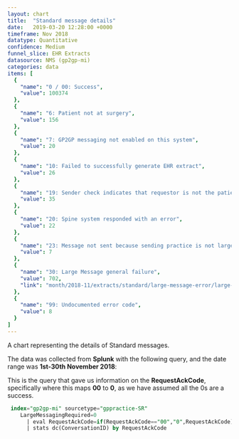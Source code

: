 ```yaml
---
layout: chart
title:  "Standard message details"
date:   2019-03-20 12:28:00 +0000
timeframe: Nov 2018
datatype: Quantitative
confidence: Medium
funnel_slice: EHR Extracts
datasource: NMS (gp2gp-mi)
categories: data
items: [
  {
    "name": "0 / 00: Success",
    "value": 100374
  },
  {
    "name": "6: Patient not at surgery",
    "value": 156
  },
  {
    "name": "7: GP2GP messaging not enabled on this system",
    "value": 20
  },
  {
    "name": "10: Failed to successfully generate EHR extract",
    "value": 26
  },
  {
    "name": "19: Sender check indicates that requestor is not the patients current health care provider",
    "value": 35
  },
  {
    "name": "20: Spine system responded with an error",
    "value": 22
  },
  {
    "name": "23: Message not sent because sending practice is not large message compliant",
    "value": 7
  },
  {
    "name": "30: Large Message general failure",
    "value": 702,
    "link": "month/2018-11/extracts/standard/large-message-error/large-message-error"
  },
  {
    "name": "99: Undocumented error code",
    "value": 8
  }
]
---
```

A chart representing the details of Standard messages.

The data was collected from **Splunk** with the following query, and the date range was **1st-30th November 2018**:

This is the query that gave us information on the **RequestAckCode**, specifically where this maps **00** to **0**, as we have assumed all the 0s are a success.
```sql
 index="gp2gp-mi" sourcetype="gppractice-SR"
    LargeMessagingRequired=0
      | eval RequestAckCode=if(RequestAckCode=="00","0",RequestAckCode)
      | stats dc(ConversationID) by RequestAckCode
```
